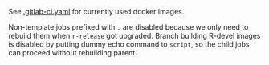 See [.gitlab-ci.yaml](./.gitlab-ci.yaml) for currently used docker images.

Non-template jobs prefixed with `.` are disabled because we only need to rebuild them when `r-release` got upgraded.
Branch building R-devel images is disabled by putting dummy echo command to `script`, so the child jobs can proceed without rebuilding parent.

